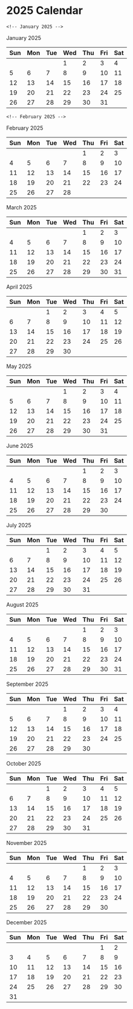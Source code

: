 <!DOCTYPE html>
<html lang="en">
<head>
  
</head>
<body>

<div class="container">
    <h1 class="text-center text-danger my-4">2025 Calendar</h1>

    <!-- January 2025 -->
<div class="month">
    <div class="month-name">January 2025</div>
    <table class="table table-bordered">
        <thead>
            <tr>
                <th>Sun</th><th>Mon</th><th>Tue</th><th>Wed</th><th>Thu</th><th>Fri</th><th>Sat</th>
            </tr>
        </thead>
        <tbody>
            <tr><td></td><td></td><td></td><td>1</td><td>2</td><td>3</td><td>4</td></tr>
            <tr><td>5</td><td>6</td><td>7</td><td>8</td><td>9</td><td>10</td><td>11</td></tr>
            <tr><td>12</td><td>13</td><td>14</td><td>15</td><td>16</td><td>17</td><td>18</td></tr>
            <tr><td>19</td><td>20</td><td>21</td><td>22</td><td>23</td><td>24</td><td>25</td></tr>
            <tr><td>26</td><td>27</td><td>28</td><td>29</td><td>30</td><td>31</td><td></td></tr>
        </tbody>
    </table>
</div>


    <!-- February 2025 -->
<div class="month">
    <div class="month-name">February 2025</div>
    <table class="table table-bordered">
        <thead>
            <tr>
                <th>Sun</th><th>Mon</th><th>Tue</th><th>Wed</th><th>Thu</th><th>Fri</th><th>Sat</th>
            </tr>
        </thead>
        <tbody>
            <tr><td></td><td></td><td></td><td></td><td>1</td><td>2</td><td>3</td></tr>
            <tr><td>4</td><td>5</td><td>6</td><td>7</td><td>8</td><td>9</td><td>10</td></tr>
            <tr><td>11</td><td>12</td><td>13</td><td>14</td><td>15</td><td>16</td><td>17</td></tr>
            <tr><td>18</td><td>19</td><td>20</td><td>21</td><td>22</td><td>23</td><td>24</td></tr>
            <tr><td>25</td><td>26</td><td>27</td><td>28</td><td></td><td></td><td></td></tr>
        </tbody>
    </table>
</div>


   <!-- March 2025 -->
<div class="month">
    <div class="month-name">March 2025</div>
    <table class="table table-bordered">
        <thead>
            <tr>
                <th>Sun</th><th>Mon</th><th>Tue</th><th>Wed</th><th>Thu</th><th>Fri</th><th>Sat</th>
            </tr>
        </thead>
        <tbody>
            <tr><td></td><td></td><td></td><td></td><td>1</td><td>2</td><td>3</td></tr>
            <tr><td>4</td><td>5</td><td>6</td><td>7</td><td>8</td><td>9</td><td>10</td></tr>
            <tr><td>11</td><td>12</td><td>13</td><td>14</td><td>15</td><td>16</td><td>17</td></tr>
            <tr><td>18</td><td>19</td><td>20</td><td>21</td><td>22</td><td>23</td><td>24</td></tr>
            <tr><td>25</td><td>26</td><td>27</td><td>28</td><td>29</td><td>30</td><td>31</td></tr>
        </tbody>
    </table>
</div>

<!-- April 2025 -->
<div class="month">
    <div class="month-name">April 2025</div>
    <table class="table table-bordered">
        <thead>
            <tr>
                <th>Sun</th><th>Mon</th><th>Tue</th><th>Wed</th><th>Thu</th><th>Fri</th><th>Sat</th>
            </tr>
        </thead>
        <tbody>
            <tr><td></td><td></td><td>1</td><td>2</td><td>3</td><td>4</td><td>5</td></tr>
            <tr><td>6</td><td>7</td><td>8</td><td>9</td><td>10</td><td>11</td><td>12</td></tr>
            <tr><td>13</td><td>14</td><td>15</td><td>16</td><td>17</td><td>18</td><td>19</td></tr>
            <tr><td>20</td><td>21</td><td>22</td><td>23</td><td>24</td><td>25</td><td>26</td></tr>
            <tr><td>27</td><td>28</td><td>29</td><td>30</td><td></td><td></td><td></td></tr>
        </tbody>
    </table>
</div>

<!-- May 2025 -->
<div class="month">
    <div class="month-name">May 2025</div>
    <table class="table table-bordered">
        <thead>
            <tr>
                <th>Sun</th><th>Mon</th><th>Tue</th><th>Wed</th><th>Thu</th><th>Fri</th><th>Sat</th>
            </tr>
        </thead>
        <tbody>
            <tr><td></td><td></td><td></td><td>1</td><td>2</td><td>3</td><td>4</td></tr>
            <tr><td>5</td><td>6</td><td>7</td><td>8</td><td>9</td><td>10</td><td>11</td></tr>
            <tr><td>12</td><td>13</td><td>14</td><td>15</td><td>16</td><td>17</td><td>18</td></tr>
            <tr><td>19</td><td>20</td><td>21</td><td>22</td><td>23</td><td>24</td><td>25</td></tr>
            <tr><td>26</td><td>27</td><td>28</td><td>29</td><td>30</td><td>31</td><td></td></tr>
        </tbody>
    </table>
</div>

<!-- June 2025 -->
<div class="month">
    <div class="month-name">June 2025</div>
    <table class="table table-bordered">
        <thead>
            <tr>
                <th>Sun</th><th>Mon</th><th>Tue</th><th>Wed</th><th>Thu</th><th>Fri</th><th>Sat</th>
            </tr>
        </thead>
        <tbody>
            <tr><td></td><td></td><td></td><td></td><td>1</td><td>2</td><td>3</td></tr>
            <tr><td>4</td><td>5</td><td>6</td><td>7</td><td>8</td><td>9</td><td>10</td></tr>
            <tr><td>11</td><td>12</td><td>13</td><td>14</td><td>15</td><td>16</td><td>17</td></tr>
            <tr><td>18</td><td>19</td><td>20</td><td>21</td><td>22</td><td>23</td><td>24</td></tr>
            <tr><td>25</td><td>26</td><td>27</td><td>28</td><td>29</td><td>30</td><td></td></tr>
        </tbody>
    </table>
</div>

<!-- July 2025 -->
<div class="month">
    <div class="month-name">July 2025</div>
    <table class="table table-bordered">
        <thead>
            <tr>
                <th>Sun</th><th>Mon</th><th>Tue</th><th>Wed</th><th>Thu</th><th>Fri</th><th>Sat</th>
            </tr>
        </thead>
        <tbody>
            <tr><td></td><td></td><td>1</td><td>2</td><td>3</td><td>4</td><td>5</td></tr>
            <tr><td>6</td><td>7</td><td>8</td><td>9</td><td>10</td><td>11</td><td>12</td></tr>
            <tr><td>13</td><td>14</td><td>15</td><td>16</td><td>17</td><td>18</td><td>19</td></tr>
            <tr><td>20</td><td>21</td><td>22</td><td>23</td><td>24</td><td>25</td><td>26</td></tr>
            <tr><td>27</td><td>28</td><td>29</td><td>30</td><td>31</td><td></td><td></td></tr>
        </tbody>
    </table>
</div>

<!-- August 2025 -->
<div class="month">
    <div class="month-name">August 2025</div>
    <table class="table table-bordered">
        <thead>
            <tr>
                <th>Sun</th><th>Mon</th><th>Tue</th><th>Wed</th><th>Thu</th><th>Fri</th><th>Sat</th>
            </tr>
        </thead>
        <tbody>
            <tr><td></td><td></td><td></td><td></td><td>1</td><td>2</td><td>3</td></tr>
            <tr><td>4</td><td>5</td><td>6</td><td>7</td><td>8</td><td>9</td><td>10</td></tr>
            <tr><td>11</td><td>12</td><td>13</td><td>14</td><td>15</td><td>16</td><td>17</td></tr>
            <tr><td>18</td><td>19</td><td>20</td><td>21</td><td>22</td><td>23</td><td>24</td></tr>
            <tr><td>25</td><td>26</td><td>27</td><td>28</td><td>29</td><td>30</td><td>31</td></tr>
        </tbody>
    </table>
</div>

<!-- September 2025 -->
<div class="month">
    <div class="month-name">September 2025</div>
    <table class="table table-bordered">
        <thead>
            <tr>
                <th>Sun</th><th>Mon</th><th>Tue</th><th>Wed</th><th>Thu</th><th>Fri</th><th>Sat</th>
            </tr>
        </thead>
        <tbody>
            <tr><td></td><td></td><td></td><td>1</td><td>2</td><td>3</td><td>4</td></tr>
            <tr><td>5</td><td>6</td><td>7</td><td>8</td><td>9</td><td>10</td><td>11</td></tr>
            <tr><td>12</td><td>13</td><td>14</td><td>15</td><td>16</td><td>17</td><td>18</td></tr>
            <tr><td>19</td><td>20</td><td>21</td><td>22</td><td>23</td><td>24</td><td>25</td></tr>
            <tr><td>26</td><td>27</td><td>28</td><td>29</td><td>30</td><td></td><td></td></tr>
        </tbody>
    </table>
</div>

<!-- October 2025 -->
<div class="month">
    <div class="month-name">October 2025</div>
    <table class="table table-bordered">
        <thead>
            <tr>
                <th>Sun</th><th>Mon</th><th>Tue</th><th>Wed</th><th>Thu</th><th>Fri</th><th>Sat</th>
            </tr>
        </thead>
        <tbody>
            <tr><td></td><td></td><td>1</td><td>2</td><td>3</td><td>4</td><td>5</td></tr>
            <tr><td>6</td><td>7</td><td>8</td><td>9</td><td>10</td><td>11</td><td>12</td></tr>
            <tr><td>13</td><td>14</td><td>15</td><td>16</td><td>17</td><td>18</td><td>19</td></tr>
            <tr><td>20</td><td>21</td><td>22</td><td>23</td><td>24</td><td>25</td><td>26</td></tr>
            <tr><td>27</td><td>28</td><td>29</td><td>30</td><td>31</td><td></td><td></td></tr>
        </tbody>
    </table>
</div>

<!-- November 2025 -->
<div class="month">
    <div class="month-name">November 2025</div>
    <table class="table table-bordered">
        <thead>
            <tr>
                <th>Sun</th><th>Mon</th><th>Tue</th><th>Wed</th><th>Thu</th><th>Fri</th><th>Sat</th>
            </tr>
        </thead>
        <tbody>
            <tr><td></td><td></td><td></td><td></td><td>1</td><td>2</td><td>3</td></tr>
            <tr><td>4</td><td>5</td><td>6</td><td>7</td><td>8</td><td>9</td><td>10</td></tr>
            <tr><td>11</td><td>12</td><td>13</td><td>14</td><td>15</td><td>16</td><td>17</td></tr>
            <tr><td>18</td><td>19</td><td>20</td><td>21</td><td>22</td><td>23</td><td>24</td></tr>
            <tr><td>25</td><td>26</td><td>27</td><td>28</td><td>29</td><td>30</td><td></td></tr>
        </tbody>
    </table>
</div>

<!-- December 2025 -->
<div class="month">
    <div class="month-name">December 2025</div>
    <table class="table table-bordered">
        <thead>
            <tr>
                <th>Sun</th><th>Mon</th><th>Tue</th><th>Wed</th><th>Thu</th><th>Fri</th><th>Sat</th>
            </tr>
        </thead>
        <tbody>
            <tr><td></td><td></td><td></td><td></td><td></td><td>1</td><td>2</td></tr>
            <tr><td>3</td><td>4</td><td>5</td><td>6</td><td>7</td><td>8</td><td>9</td></tr>
            <tr><td>10</td><td>11</td><td>12</td><td>13</td><td>14</td><td>15</td><td>16</td></tr>
            <tr><td>17</td><td>18</td><td>19</td><td>20</td><td>21</td><td>22</td><td>23</td></tr>
            <tr><td>24</td><td>25</td><td>26</td><td>27</td><td>28</td><td>29</td><td>30</td></tr>
            <tr><td>31</td><td></td><td></td><td></td><td></td><td></td><td></td></tr>
        </tbody>
    </table>
</div>


</body>
</html>

